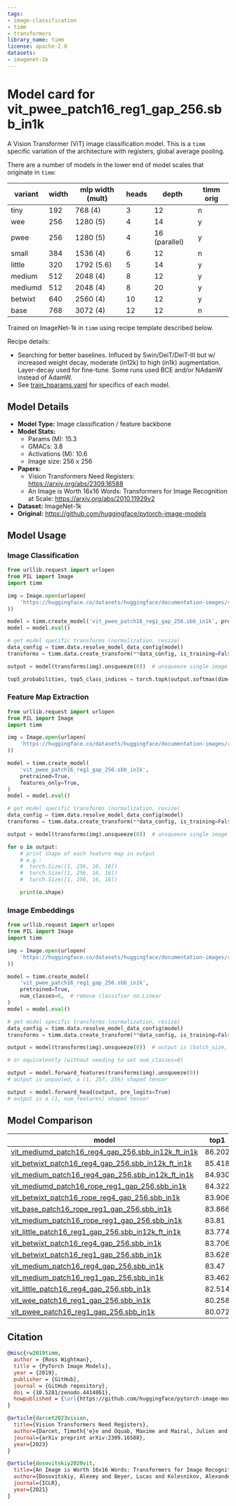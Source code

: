 ```yaml
---
tags:
- image-classification
- timm
- transformers
library_name: timm
license: apache-2.0
datasets:
- imagenet-1k
---
```

# Model card for vit_pwee_patch16_reg1_gap_256.sbb_in1k

A Vision Transformer (ViT) image classification model. This is a `timm` specific variation of the architecture with registers, global average pooling.

There are a number of models in the lower end of model scales that originate in `timm`:

| variant | width | mlp width (mult) | heads | depth | timm orig |
| ------- | ----- | ---------------- | ----- | ----- | ---- |
| tiny | 192 | 768 (4) | 3 | 12 | n |
| wee | 256 | 1280 (5) | 4 | 14 | y |
| pwee | 256 | 1280 (5) | 4 | 16 (parallel) | y |
| small | 384 | 1536 (4) | 6 | 12 | n |
| little | 320 | 1792 (5.6) | 5 | 14 | y |
| medium | 512 | 2048 (4) | 8 | 12 | y |
| mediumd | 512 | 2048 (4) | 8 | 20 | y |
| betwixt | 640 | 2560 (4) | 10 | 12 | y |
| base | 768 | 3072 (4) | 12 | 12 | n |

Trained on ImageNet-1k in `timm` using recipe template described below.

Recipe details:
 * Searching for better baselines. Influced by Swin/DeiT/DeiT-III but w/ increased weight decay, moderate (in12k) to high (in1k) augmentation. Layer-decay used for fine-tune. Some runs used BCE and/or NAdamW instead of AdamW.
 * See [train_hparams.yaml](./train_hparams.yaml) for specifics of each model.


## Model Details
- **Model Type:** Image classification / feature backbone
- **Model Stats:**
  - Params (M): 15.3
  - GMACs: 3.8
  - Activations (M): 10.6
  - Image size: 256 x 256
- **Papers:**
  - Vision Transformers Need Registers: https://arxiv.org/abs/2309.16588
  - An Image is Worth 16x16 Words: Transformers for Image Recognition at Scale: https://arxiv.org/abs/2010.11929v2
- **Dataset:** ImageNet-1k
- **Original:** https://github.com/huggingface/pytorch-image-models

## Model Usage
### Image Classification
```python
from urllib.request import urlopen
from PIL import Image
import timm

img = Image.open(urlopen(
    'https://huggingface.co/datasets/huggingface/documentation-images/resolve/main/beignets-task-guide.png'
))

model = timm.create_model('vit_pwee_patch16_reg1_gap_256.sbb_in1k', pretrained=True)
model = model.eval()

# get model specific transforms (normalization, resize)
data_config = timm.data.resolve_model_data_config(model)
transforms = timm.data.create_transform(**data_config, is_training=False)

output = model(transforms(img).unsqueeze(0))  # unsqueeze single image into batch of 1

top5_probabilities, top5_class_indices = torch.topk(output.softmax(dim=1) * 100, k=5)
```

### Feature Map Extraction
```python
from urllib.request import urlopen
from PIL import Image
import timm

img = Image.open(urlopen(
    'https://huggingface.co/datasets/huggingface/documentation-images/resolve/main/beignets-task-guide.png'
))

model = timm.create_model(
    'vit_pwee_patch16_reg1_gap_256.sbb_in1k',
    pretrained=True,
    features_only=True,
)
model = model.eval()

# get model specific transforms (normalization, resize)
data_config = timm.data.resolve_model_data_config(model)
transforms = timm.data.create_transform(**data_config, is_training=False)

output = model(transforms(img).unsqueeze(0))  # unsqueeze single image into batch of 1

for o in output:
    # print shape of each feature map in output
    # e.g.:
    #  torch.Size([1, 256, 16, 16])
    #  torch.Size([1, 256, 16, 16])
    #  torch.Size([1, 256, 16, 16])

    print(o.shape)
```

### Image Embeddings
```python
from urllib.request import urlopen
from PIL import Image
import timm

img = Image.open(urlopen(
    'https://huggingface.co/datasets/huggingface/documentation-images/resolve/main/beignets-task-guide.png'
))

model = timm.create_model(
    'vit_pwee_patch16_reg1_gap_256.sbb_in1k',
    pretrained=True,
    num_classes=0,  # remove classifier nn.Linear
)
model = model.eval()

# get model specific transforms (normalization, resize)
data_config = timm.data.resolve_model_data_config(model)
transforms = timm.data.create_transform(**data_config, is_training=False)

output = model(transforms(img).unsqueeze(0))  # output is (batch_size, num_features) shaped tensor

# or equivalently (without needing to set num_classes=0)

output = model.forward_features(transforms(img).unsqueeze(0))
# output is unpooled, a (1, 257, 256) shaped tensor

output = model.forward_head(output, pre_logits=True)
# output is a (1, num_features) shaped tensor
```

## Model Comparison
| model | top1 | top5 | param_count | img_size |
| -------------------------------------------------- | ------ | ------ | ----------- | -------- |
| [vit_mediumd_patch16_reg4_gap_256.sbb_in12k_ft_in1k](https://huggingface.co/timm/vit_mediumd_patch16_reg4_gap_256.sbb_in12k_ft_in1k) | 86.202 | 97.874 | 64.11 | 256 |
| [vit_betwixt_patch16_reg4_gap_256.sbb_in12k_ft_in1k](https://huggingface.co/timm/vit_betwixt_patch16_reg4_gap_256.sbb_in12k_ft_in1k)  | 85.418 | 97.480 | 60.4 | 256 |
| [vit_medium_patch16_reg4_gap_256.sbb_in12k_ft_in1k](https://huggingface.co/timm/vit_medium_patch16_reg4_gap_256.sbb_in12k_ft_in1k)  | 84.930 | 97.386 | 38.88 | 256 |
| [vit_mediumd_patch16_rope_reg1_gap_256.sbb_in1k](https://huggingface.co/timm/vit_mediumd_patch16_rope_reg1_gap_256.sbb_in1k)  | 84.322 | 96.812 | 63.95 | 256 |            
| [vit_betwixt_patch16_rope_reg4_gap_256.sbb_in1k](https://huggingface.co/timm/vit_betwixt_patch16_rope_reg4_gap_256.sbb_in1k)  | 83.906 | 96.684 | 60.23 | 256 |
| [vit_base_patch16_rope_reg1_gap_256.sbb_in1k](https://huggingface.co/timm/vit_base_patch16_rope_reg1_gap_256.sbb_in1k)  | 83.866 | 96.67 | 86.43 | 256 |
| [vit_medium_patch16_rope_reg1_gap_256.sbb_in1k](https://huggingface.co/timm/vit_medium_patch16_rope_reg1_gap_256.sbb_in1k)  | 83.81 | 96.824 | 38.74 | 256 |
| [vit_little_patch16_reg1_gap_256.sbb_in12k_ft_in1k](https://huggingface.co/timm/vit_little_patch16_reg1_gap_256.sbb_in12k_ft_in1k)  | 83.774 | 96.972 | 22.52 | 256 |
| [vit_betwixt_patch16_reg4_gap_256.sbb_in1k](https://huggingface.co/timm/vit_betwixt_patch16_reg4_gap_256.sbb_in1k)  | 83.706 | 96.616 | 60.4 | 256 |
| [vit_betwixt_patch16_reg1_gap_256.sbb_in1k](https://huggingface.co/timm/vit_betwixt_patch16_reg1_gap_256.sbb_in1k)  | 83.628 | 96.544 | 60.4 | 256 |
| [vit_medium_patch16_reg4_gap_256.sbb_in1k](https://huggingface.co/timm/vit_medium_patch16_reg4_gap_256.sbb_in1k)  | 83.47 | 96.622 | 38.88 | 256 |
| [vit_medium_patch16_reg1_gap_256.sbb_in1k](https://huggingface.co/timm/vit_medium_patch16_reg1_gap_256.sbb_in1k)  | 83.462 | 96.548 | 38.88 | 256 |
| [vit_little_patch16_reg4_gap_256.sbb_in1k](https://huggingface.co/timm/vit_little_patch16_reg4_gap_256.sbb_in1k)  | 82.514 | 96.262 | 22.52 | 256 |
| [vit_wee_patch16_reg1_gap_256.sbb_in1k](https://huggingface.co/timm/vit_wee_patch16_reg1_gap_256.sbb_in1k)  | 80.258 | 95.360 | 13.42 | 256 |
| [vit_pwee_patch16_reg1_gap_256.sbb_in1k](https://huggingface.co/timm/vit_pwee_patch16_reg1_gap_256.sbb_in1k)  | 80.072 | 95.136 | 15.25 | 256 |

## Citation
```bibtex
@misc{rw2019timm,
  author = {Ross Wightman},
  title = {PyTorch Image Models},
  year = {2019},
  publisher = {GitHub},
  journal = {GitHub repository},
  doi = {10.5281/zenodo.4414861},
  howpublished = {\url{https://github.com/huggingface/pytorch-image-models}}
}
```
```bibtex
@article{darcet2023vision,
  title={Vision Transformers Need Registers},
  author={Darcet, Timoth{'e}e and Oquab, Maxime and Mairal, Julien and Bojanowski, Piotr},
  journal={arXiv preprint arXiv:2309.16588},
  year={2023}
}
```
```bibtex
@article{dosovitskiy2020vit,
  title={An Image is Worth 16x16 Words: Transformers for Image Recognition at Scale},
  author={Dosovitskiy, Alexey and Beyer, Lucas and Kolesnikov, Alexander and Weissenborn, Dirk and Zhai, Xiaohua and Unterthiner, Thomas and  Dehghani, Mostafa and Minderer, Matthias and Heigold, Georg and Gelly, Sylvain and Uszkoreit, Jakob and Houlsby, Neil},
  journal={ICLR},
  year={2021}
}
```
